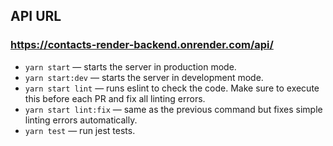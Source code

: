 ## API URL

### https://contacts-render-backend.onrender.com/api/

- `yarn start` &mdash; starts the server in production mode.
- `yarn start:dev` &mdash; starts the server in development mode.
- `yarn start lint` &mdash; runs eslint to check the code. Make sure to execute this before each PR and fix all linting errors.
- `yarn start lint:fix` &mdash; same as the previous command but fixes simple linting errors automatically.
- `yarn test` &mdash; run jest tests.
